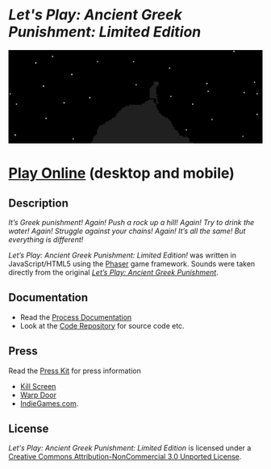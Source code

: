 # *Let's Play: Ancient Greek Punishment: Limited Edition*

![](images/limited-edition-banner.png)

# [Play Online](https://www.pippinbarr.com/lets-play-ancient-greek-punishment-limited-edition) (desktop and mobile)

## Description
*It’s Greek punishment! Again! Push a rock up a hill! Again! Try to drink the water! Again! Struggle against your chains! Again! It’s all the same! But everything is different!*

_Let&#8217;s Play: Ancient Greek Punishment: Limited Edition!_ was written in JavaScript/HTML5 using the [Phaser](http://www.phaser.io/) game framework. Sounds were taken directly from the original _[Let&#8217;s Play: Ancient Greek Punishment](https://www.pippinbarr.com/lets-play-ancient-greek-punishment/info)_.

## Documentation
* Read the [Process Documentation](../process)
* Look at the [Code Repository](https://github.com/pippinbarr/lets-play-ancient-greek-punishment) for source code etc.

## Press
Read the [Press Kit](../press) for press information

* [Kill Screen](https://killscreen.com/articles/lets-play-ancient-greek-punishment/)
* [Warp Door](http://warpdoor.com/2016/06/24/lets-play-ancient-greek-punishment-limited-edition-pippin-barr/)
* [IndieGames.com](http://indiegames.com/2016/07/click_to_end_the_torments_of_l.html).

## License
*Let's Play: Ancient Greek Punishment: Limited Edition* is licensed under a [Creative Commons Attribution-NonCommercial 3.0 Unported License](http://creativecommons.org/licenses/by-nc/3.0/).
